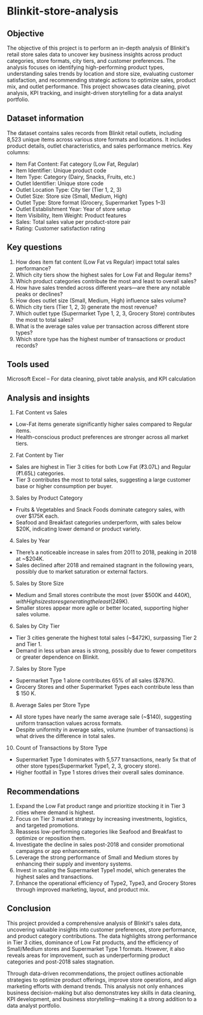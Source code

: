 # Blinkit-store-analysis

## Objective 
The objective of this project is to perform an in-depth analysis of Blinkit's retail store sales data to uncover key business insights across product categories, store formats, city tiers, and customer preferences. The analysis focuses on identifying high-performing product types, understanding sales trends by location and store size, evaluating customer satisfaction, and recommending strategic actions to optimize sales, product mix, and outlet performance. This project showcases data cleaning, pivot analysis, KPI tracking, and insight-driven storytelling for a data analyst portfolio.

## Dataset information
The dataset contains sales records from Blinkit retail outlets, including 8,523 unique items across various store formats and locations. It includes product details, outlet characteristics, and sales performance metrics.
Key columns:
- Item Fat Content: Fat category (Low Fat, Regular)
- Item Identifier: Unique product code
- Item Type: Category (Dairy, Snacks, Fruits, etc.)
- Outlet Identifier: Unique store code
- Outlet Location Type: City tier (Tier 1, 2, 3)
- Outlet Size: Store size (Small, Medium, High)
- Outlet Type: Store format (Grocery, Supermarket Types 1–3)
- Outlet Establishment Year: Year of store setup
- Item Visibility, Item Weight: Product features
- Sales: Total sales value per product-store pair
- Rating: Customer satisfaction rating

## Key questions
1. How does item fat content (Low Fat vs Regular) impact total sales performance?
2. Which city tiers show the highest sales for Low Fat and Regular items?
3. Which product categories contribute the most and least to overall sales?
4. How have sales trended across different years—are there any notable peaks or declines?
5. How does outlet size (Small, Medium, High) influence sales volume?
6. Which city tiers (Tier 1, 2, 3) generate the most revenue?
7. Which outlet type (Supermarket Type 1, 2, 3, Grocery Store) contributes the most to total sales?
8. What is the average sales value per transaction across different store types?
9. Which store type has the highest number of transactions or product records?

## Tools used 
Microsoft Excel – For data cleaning, pivot table analysis, and KPI calculation

## Analysis and insights
1. Fat Content vs Sales
- Low-Fat items generate significantly higher sales compared to Regular items.
- Health-conscious product preferences are stronger across all market tiers.

2. Fat Content by Tier
- Sales are highest in Tier 3 cities for both Low Fat (₹3.07L) and Regular (₹1.65L) categories.
- Tier 3 contributes the most to total sales, suggesting a large customer base or higher consumption per buyer.

3. Sales by Product Category
- Fruits & Vegetables and Snack Foods dominate category sales, with over $175K each.
- Seafood and Breakfast categories underperform, with sales below $20K, indicating lower demand or product variety.

4. Sales by Year
- There’s a noticeable increase in sales from 2011 to 2018, peaking in 2018 at ~$204K.
- Sales declined after 2018 and remained stagnant in the following years, possibly due to market saturation or external factors.

5. Sales by Store Size
- Medium and Small stores contribute the most (over $500K and $440K), with High size stores generating the least ($249K).
- Smaller stores appear more agile or better located, supporting higher sales volume.

6. Sales by City Tier
- Tier 3 cities generate the highest total sales (~$472K), surpassing Tier 2 and Tier 1.
- Demand in less urban areas is strong, possibly due to fewer competitors or greater dependence on Blinkit.

7. Sales by Store Type
- Supermarket Type 1 alone contributes 65% of all sales ($787K).
- Grocery Stores and other Supermarket Types each contribute less than $ 150 K.

8. Average Sales per Store Type
- All store types have nearly the same average sale (~$140), suggesting uniform transaction values across formats.
- Despite uniformity in average sales, volume (number of transactions) is what drives the difference in total sales.

10. Count of Transactions by Store Type
- Supermarket Type 1 dominates with 5,577 transactions, nearly 5x that of other store types(Supermarket Type1, 2, 3, grocery store).
- Higher footfall in Type 1 stores drives their overall sales dominance.

## Recommendations
1. Expand the Low Fat product range and prioritize stocking it in Tier 3 cities where demand is highest.
2. Focus on Tier 3 market strategy by increasing investments, logistics, and targeted promotions.
3. Reassess low-performing categories like Seafood and Breakfast to optimize or reposition them.
4. Investigate the decline in sales post-2018 and consider promotional campaigns or app enhancements.
5. Leverage the strong performance of Small and Medium stores by enhancing their supply and inventory systems.
6. Invest in scaling the Supermarket Type1 model, which generates the highest sales and transactions.
7. Enhance the operational efficiency of Type2, Type3, and Grocery Stores through improved marketing, layout, and product mix.

## Conclusion
This project provided a comprehensive analysis of Blinkit's sales data, uncovering valuable insights into customer preferences, store performance, and product category contributions. The data highlights strong performance in Tier 3 cities, dominance of Low Fat products, and the efficiency of Small/Medium stores and Supermarket Type 1 formats. However, it also reveals areas for improvement, such as underperforming product categories and post-2018 sales stagnation.

Through data-driven recommendations, the project outlines actionable strategies to optimize product offerings, improve store operations, and align marketing efforts with demand trends. This analysis not only enhances business decision-making but also demonstrates key skills in data cleaning, KPI development, and business storytelling—making it a strong addition to a data analyst portfolio.




